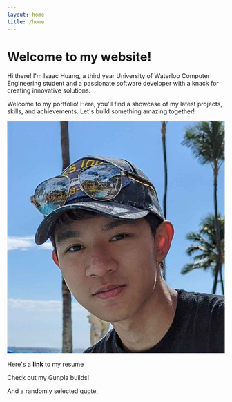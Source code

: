 ```yaml
---
layout: home
title: /home
---
```

<link rel="stylesheet" href="{{ '/style/index.css' | relative_url }}">


# Welcome to my website! 

Hi there! I'm Isaac Huang, a third year University of Waterloo Computer Engineering student and a passionate software developer with a knack for creating innovative solutions. 

Welcome to my portfolio! Here, you'll find a showcase of my latest projects, skills, and achievements. Let's build something amazing together!

<img src="assets/profile.jpg" alt="Isaac Huang" class="profile-image">

Here's a [**link**](assets/Resume_Isaac_Huang.pdf) to my resume

Check out my Gunpla builds!

And a randomly selected quote,
<script src="{{ '/scripts/quote.js' | relative_url }}"></script>
><div id="quote"></div>